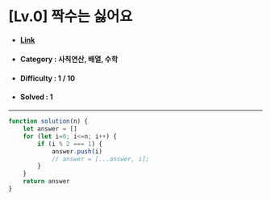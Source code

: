 # [Lv.0] 짝수는 싫어요    
* #### [Link](https://school.programmers.co.kr/learn/courses/30/lessons/120813)
* #### Category : 사칙연산, 배열, 수학 
* #### Difficulty : 1 / 10  
* #### Solved : 1

<hr />

```js
function solution(n) {
    let answer = []
    for (let i=0; i<=n; i++) {
        if (i % 2 === 1) {
            answer.push(i) 
            // answer = [...answer, i];
        }
    }
    return answer
}
```